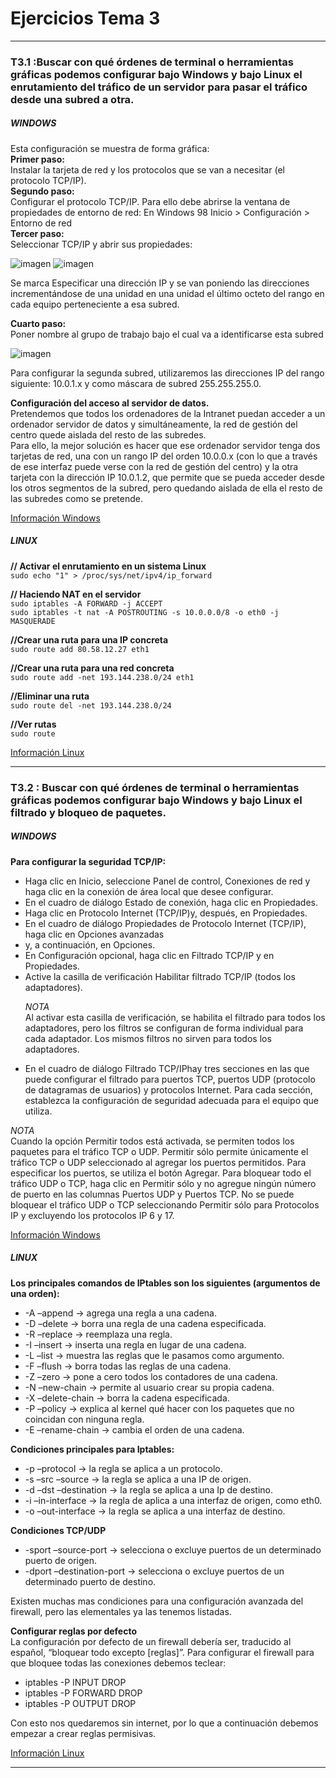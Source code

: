 # Ejercicios Tema 3
---

### T3.1 :Buscar con qué órdenes de terminal o herramientas gráficas podemos configurar bajo Windows y bajo Linux el enrutamiento del tráfico de un servidor para pasar el tráfico desde una subred a otra.

##### WINDOWS

Esta configuración se muestra de forma gráfica:  
**Primer paso:**   
Instalar la tarjeta de red y los protocolos que se van a necesitar (el protocolo TCP/IP).  
**Segundo paso:**  
Configurar el protocolo TCP/IP. Para ello debe abrirse la ventana de propiedades de entorno de red: En Windows 98 Inicio  > Configuración  > Entorno de red  
**Tercer paso:**  
Seleccionar TCP/IP y abrir sus propiedades:  

![imagen](https://github.com/iMiguel10/SWAP/blob/master/Ejercicios/tcpip1.jpg)
![imagen](https://github.com/iMiguel10/SWAP/blob/master/Ejercicios/tcpip2.jpg)


Se marca Especificar una dirección IP y se van poniendo las direcciones incrementándose de una unidad en una unidad el último octeto del rango en cada equipo perteneciente a esa subred.  

**Cuarto paso:**  
Poner nombre al grupo de trabajo bajo el cual va a identificarse esta subred

![imagen](https://github.com/iMiguel10/SWAP/blob/master/Ejercicios/tcpip4.jpg)


Para configurar la segunda subred, utilizaremos las direcciones IP del rango siguiente:
10.0.1.x y como máscara de subred 255.255.255.0.  

**Configuración del acceso al servidor de datos.**  
Pretendemos que todos los ordenadores de la Intranet puedan acceder a un ordenador servidor de datos y simultáneamente, la red de gestión del centro quede aislada del resto de las subredes.  
Para ello, la mejor solución es hacer que ese ordenador servidor tenga dos tarjetas de red, una con un rango IP del orden 10.0.0.x (con lo que a través de ese interfaz puede verse con la red de gestión del centro) y la otra tarjeta con la dirección IP 10.0.1.2, que permite que se pueda acceder desde los otros segmentos de la subred, pero quedando aislada de ella el resto de las subredes como se pretende.  

[Información Windows](http://recursostic.educacion.es/observatorio/web/ca/equipamiento-tecnologico/redes/74-enrutamiento-del-trafico-entre-subredes)


##### LINUX

**// Activar el enrutamiento en un sistema Linux**  
`sudo echo "1" > /proc/sys/net/ipv4/ip_forward`

**// Haciendo NAT en el servidor**  
`sudo iptables -A FORWARD -j ACCEPT`  
`sudo iptables -t nat -A POSTROUTING -s 10.0.0.0/8 -o eth0 -j MASQUERADE`  

**//Crear una ruta para una IP concreta**  
`sudo route add 80.58.12.27 eth1`  

**//Crear una ruta para una red concreta**  
`sudo route add -net 193.144.238.0/24 eth1`  

**//Eliminar una ruta**  
`sudo route del -net 193.144.238.0/24 `

**//Ver rutas**  
`sudo route`


[Información Linux](http://www.ite.educacion.es/formacion/materiales/85/cd/linux/m6/enrutamiento_en_linux.html)

---


### T3.2 : Buscar con qué órdenes de terminal o herramientas gráficas podemos configurar bajo Windows y bajo Linux el filtrado y bloqueo de paquetes. 

##### WINDOWS

**Para configurar la seguridad TCP/IP:**  
<ul>
    <li>Haga clic en Inicio, seleccione Panel de control, Conexiones de red y haga clic en la conexión de área local que desee configurar.</li>
    <li>En el cuadro de diálogo Estado de conexión, haga clic en Propiedades.</li>
    <li>Haga clic en Protocolo Internet (TCP/IP)y, después, en Propiedades.</li>
    <li>En el cuadro de diálogo Propiedades de Protocolo Internet (TCP/IP), haga clic en Opciones avanzadas</li>
    <li>y, a continuación, en Opciones.</li>
    <li>En Configuración opcional, haga clic en Filtrado TCP/IP y en Propiedades.</li>
    <li>Active la casilla de verificación Habilitar filtrado TCP/IP (todos los adaptadores).</li>

*NOTA*  
Al activar esta casilla de verificación, se habilita el filtrado para todos los adaptadores, pero los filtros se configuran de forma individual para cada adaptador. Los mismos filtros no sirven para todos los adaptadores.
</ul>

<ul>
    <li>En el cuadro de diálogo Filtrado TCP/IPhay tres secciones en las que puede configurar el filtrado para puertos TCP, puertos UDP (protocolo de datagramas de usuarios) y protocolos Internet. Para cada sección, establezca la configuración de seguridad adecuada para el equipo que utiliza.</li>
</ul>

*NOTA*  
Cuando la opción Permitir todos está activada, se permiten todos los paquetes para el tráfico TCP o UDP. Permitir sólo permite únicamente el tráfico TCP o UDP seleccionado al agregar los puertos permitidos. Para especificar los puertos, se utiliza el botón Agregar. Para bloquear todo el tráfico UDP o TCP, haga clic en Permitir sólo y no agregue ningún número de puerto en las columnas Puertos UDP y Puertos TCP. No se puede bloquear el tráfico UDP o TCP seleccionando Permitir sólo para Protocolos IP y excluyendo los protocolos IP 6 y 17. 

[Información Windows](https://support.microsoft.com/es-es/help/816792/how-to-configure-tcp-ip-filtering-in-windows-server-2003)


##### LINUX

**Los principales comandos de IPtables son los siguientes (argumentos de una orden):**  
<ul>
    <li>-A –append → agrega una regla a una cadena.</li>
    <li>-D –delete → borra una regla de una cadena especificada.</li>
    <li>-R –replace → reemplaza una regla.</li>
    <li>-I –insert → inserta una regla en lugar de una cadena.</li>
    <li>-L –list → muestra las reglas que le pasamos como argumento.</li>
    <li>-F –flush → borra todas las reglas de una cadena.</li>
    <li>-Z –zero → pone a cero todos los contadores de una cadena.</li>
    <li>-N –new-chain → permite al usuario crear su propia cadena.</li>
    <li>-X –delete-chain → borra la cadena especificada.</li>
    <li>-P –policy → explica al kernel qué hacer con los paquetes que no coincidan con ninguna regla.</li>
    <li>-E –rename-chain → cambia el orden de una cadena.</li>
</ul>

**Condiciones principales para Iptables:**
<ul>
    <li>-p –protocol → la regla se aplica a un protocolo.</li>
    <li>-s –src –source → la regla se aplica a una IP de origen.</li>
    <li>-d –dst –destination → la regla se aplica a una Ip de destino.</li>
    <li>-i –in-interface → la regla de aplica a una interfaz de origen, como eth0.</li>
    <li>-o –out-interface → la regla se aplica a una interfaz de destino.</li>
</ul>

**Condiciones TCP/UDP**
<ul>
    <li>-sport –source-port → selecciona o excluye puertos de un determinado puerto de origen.</li>
    <li>-dport –destination-port → selecciona o excluye puertos de un determinado puerto de destino.</li>
</ul>  
Existen muchas mas condiciones para una configuración avanzada del firewall, pero las elementales ya las tenemos listadas.

**Configurar reglas por defecto**  
La configuración por defecto de un firewall debería ser, traducido al español, “bloquear todo excepto [reglas]”. Para configurar el firewall para que bloquee todas las conexiones debemos teclear:
<ul>
    <li>iptables -P INPUT DROP</li>
    <li>iptables -P FORWARD DROP</li>
    <li>iptables -P OUTPUT DROP</li>
</ul>
Con esto nos quedaremos sin internet, por lo que a continuación debemos empezar a crear reglas permisivas.

[Información Linux](https://www.redeszone.net/gnu-linux/iptables-configuracion-del-firewall-en-linux-con-iptables/)

---

